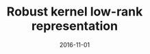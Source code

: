 ---
title: "Robust kernel low-rank representation"
collection: publications
permalink: /publication/masktrack
date: 2016-11-01
venue: "IEEE transactions on neural networks and learning systems"
city: "GuangZhou"
state: ""
thumbnail: "masktrack.png"
teaser : masktrack.jpg
authors: "Shijie Xiao, Mingkui Tan, Dong Xu, Zhao Yang Dong"
bibtex: Robust.txt
uri: 
arxiv: https://ieeexplore.ieee.org/abstract/document/7283631
project: 
source:
poster: masktrack-poster.pdf
data:
---